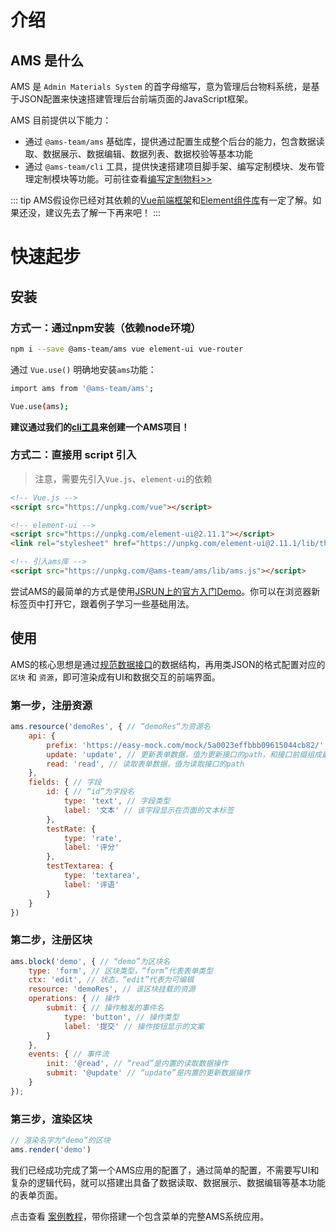 # 介绍

## AMS 是什么

AMS 是 `Admin Materials System` 的首字母缩写，意为管理后台物料系统，是基于JSON配置来快速搭建管理后台前端页面的JavaScript框架。

AMS 目前提供以下能力：

- 通过 `@ams-team/ams` 基础库，提供通过配置生成整个后台的能力，包含数据读取、数据展示、数据编辑、数据列表、数据校验等基本功能
- 通过 `@ams-team/cli` 工具，提供快速搭建项目脚手架、编写定制模块、发布管理定制模块等功能。可前往查看[编写定制物料>>](/api/custom.md)

::: tip
AMS假设你已经对其依赖的[Vue前端框架](https://cn.vuejs.org/v2/guide/)和[Element组件库](https://element.eleme.cn/#/zh-CN)有一定了解。如果还没，建议先去了解一下再来吧！
:::

# 快速起步

## 安装

### 方式一：通过npm安装（依赖node环境）

```sh
npm i --save @ams-team/ams vue element-ui vue-router
```

通过 `Vue.use()` 明确地安装`ams`功能：

```sh
import ams from '@ams-team/ams';

Vue.use(ams);
```

**建议通过我们的[cli工具](/api/cli.html)来创建一个AMS项目！**

### 方式二：直接用 script 引入

> 注意，需要先引入`Vue.js`、`element-ui`的依赖


```html
<!-- Vue.js -->
<script src="https://unpkg.com/vue"></script>

<!-- element-ui -->
<script src="https://unpkg.com/element-ui@2.11.1"></script>
<link rel="stylesheet" href="https://unpkg.com/element-ui@2.11.1/lib/theme-chalk/index.css"/>

<!-- 引入ams库 -->
<script src="https://unpkg.com/@ams-team/ams/lib/ams.js"></script>
```

尝试AMS的最简单的方式是使用[JSRUN上的官方入门Demo](http://jsrun.net/sehKp/edit?utm_source=website)。你可以在浏览器新标签页中打开它，跟着例子学习一些基础用法。

## 使用

AMS的核心思想是通过[规范数据接口](/api/api.html#read：读取单条数据)的数据结构，再用类JSON的格式配置对应的 `区块` 和 `资源`，即可渲染成有UI和数据交互的前端界面。

<ClientOnly>
<scrimba href="https://scrimba.com/c/cmkya6Tp" />
</ClientOnly>

### 第一步，注册资源

```javascript
ams.resource('demoRes', { // ”demoRes“为资源名
    api: {
        prefix: 'https://easy-mock.com/mock/5a0023effbbb09615044cb82/', // 接口前缀
        update: 'update', // 更新表单数据，值为更新接口的path，和接口前缀组成最终请求的url
        read: 'read', // 读取表单数据，值为读取接口的path
    },
    fields: { // 字段
        id: { // “id”为字段名
            type: 'text', // 字段类型
            label: '文本' // 该字段显示在页面的文本标签
        },
        testRate: {
            type: 'rate',
            label: '评分'
        },
        testTextarea: {
            type: 'textarea',
            label: '评语'
        }
    }
})
```

### 第二步，注册区块


```javascript
ams.block('demo', { // “demo”为区块名
    type: 'form', // 区块类型，“form”代表表单类型
    ctx: 'edit', // 状态，“edit”代表为可编辑
    resource: 'demoRes', // 该区块挂载的资源
    operations: { // 操作
        submit: { // 操作触发的事件名
            type: 'button', // 操作类型
            label: '提交' // 操作按钮显示的文案
        }
    },
    events: { // 事件流
        init: '@read', // “read”是内置的读取数据操作
        submit: '@update' // “update”是内置的更新数据操作
    }
});
```

### 第三步，渲染区块

```javascript
// 渲染名字为“demo”的区块
ams.render('demo')
```
<ClientOnly>
<demo-start blockName="quickStart" />
</ClientOnly>

我们已经成功完成了第一个AMS应用的配置了，通过简单的配置，不需要写UI和复杂的逻辑代码，就可以搭建出具备了数据读取、数据展示、数据编辑等基本功能的表单页面。

点击查看 [案例教程](/api/demo.html)，带你搭建一个包含菜单的完整AMS系统应用。